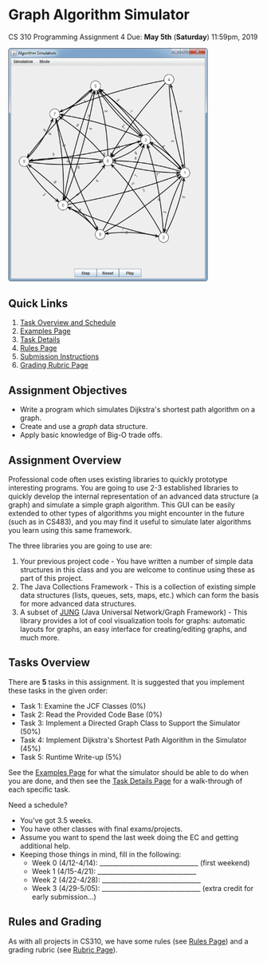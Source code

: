 # Graph Algorithm Simulator

CS 310 Programming Assignment 4 Due: **May 5th** (**Saturday**) 11:59pm, 2019

<img src="animated.gif" width="400px" />

## Quick Links
1. [Task Overview and Schedule](#tasks-overview)
2. [Examples Page](EXAMPLES.md)
4. [Task Details](TASKS.md)
5. [Rules Page](RULES.md)
6. [Submission Instructions](RULES.md#submission-instructions)
7. [Grading Rubric Page](GRADING.md)

## Assignment Objectives
- Write a program which simulates Dijkstra's shortest path algorithm on a graph.
- Create and use a _graph_ data structure.
- Apply basic knowledge of Big-O trade offs.

## Assignment Overview
Professional code often uses existing libraries to quickly prototype interesting programs. You are going to use 2-3 established libraries to quickly develop the internal representation of an advanced data structure (a graph) and simulate a simple graph algorithm. This GUI can be easily extended to other types of algorithms you might encounter in the future (such as in CS483), and you may find it useful to simulate later algorithms you learn using this same framework.

The three libraries you are going to use are:
1. Your previous project code - You have written a number of simple data structures in this class and you are welcome to continue using these as part of this project.
2. The Java Collections Framework - This is a collection of existing simple data structures (lists, queues, sets, maps, etc.) which can form the basis for more advanced data structures.
3. A subset of [JUNG](http://jung.sourceforge.net/) (Java Universal Network/Graph Framework) - This library provides a lot of cool visualization tools for graphs: automatic layouts for graphs, an easy interface for creating/editing graphs, and much more.

## Tasks Overview

There are **5** tasks in this assignment. It is suggested that you implement these tasks in the given order:

- Task 1: Examine the JCF Classes (0%)
- Task 2: Read the Provided Code Base (0%)
- Task 3: Implement a Directed Graph Class to Support the Simulator (50%)
- Task 4: Implement Dijkstra's Shortest Path Algorithm in the Simulator (45%)
- Task 5: Runtime Write-up (5%)

See the [Examples Page](EXAMPLES.md "") for what the simulator should be able to do when you are done, and then see the [Task Details Page](TASKS.md "") for a walk-through of each specific task.

Need a schedule?
- You've got 3.5 weeks.
- You have other classes with final exams/projects.
- Assume you want to spend the last week doing the EC and getting additional help.
- Keeping those things in mind, fill in the following:
  - Week 0 (4/12-4/14): _______________________________ (first weekend)
  - Week 1 (4/15-4/21): _______________________________
  - Week 2 (4/22-4/28): _______________________________
  - Week 3 (4/29-5/05): _______________________________ (extra credit for early submission...)

## Rules and Grading
As with all projects in CS310, we have some rules (see [Rules Page](RULES.md "")) and a grading rubric (see [Rubric Page](GRADING.md "")).
